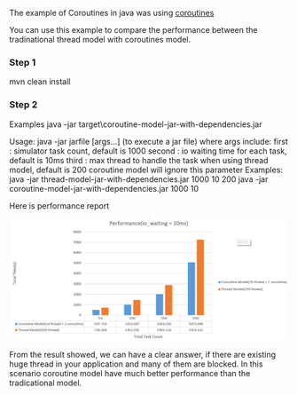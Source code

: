 
The example of Coroutines in java was using [coroutines](https://github.com/offbynull/coroutines) 

You can use this example to compare the performance between the tradinational thread model with coroutines model.

### Step 1
mvn clean install

### Step 2
Examples
java -jar target\coroutine-model-jar-with-dependencies.jar

Usage: java -jar jarfile [args...]
       (to execute a jar file)
where args include:
         first : simulator task count, default is 1000
        second : io waiting time for each task, default is 10ms
         third : max thread to handle the task when using thread model, default is 200
                 coroutine model will ignore this parameter
Examples:
          java -jar thread-model-jar-with-dependencies.jar 1000 10 200
          java -jar coroutine-model-jar-with-dependencies.jar 1000 10

Here is performance report
<p align="center"><img src ="performance.png"  /></p>

From the result showed, we can have a clear answer, if there are existing huge thread in your application and many of them are blocked. In this scenario coroutine model have much better performance than the tradicational model.
